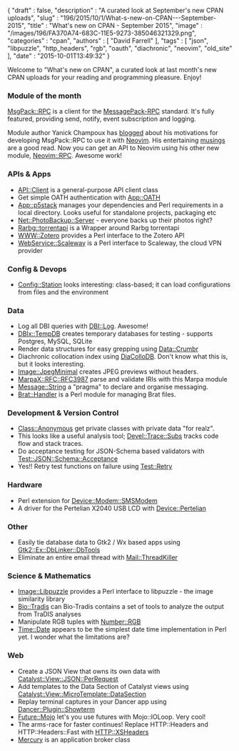 {
   "draft" : false,
   "description" : "A curated look at September's new CPAN uploads",
   "slug" : "196/2015/10/1/What-s-new-on-CPAN---September-2015",
   "title" : "What's new on CPAN - September 2015",
   "image" : "/images/196/FA370A74-683C-11E5-9273-385046321329.png",
   "categories" : "cpan",
   "authors" : [
      "David Farrell"
   ],
   "tags" : [
      "json",
      "libpuzzle",
      "http_headers",
      "rgb",
      "oauth",
      "diachronic",
      "neovim",
      "old_site"
   ],
   "date" : "2015-10-01T13:49:32"
}


Welcome to "What's new on CPAN", a curated look at last month's new CPAN uploads for your reading and programming pleasure. Enjoy!

### Module of the month

[MsgPack::RPC](https://metacpan.org/pod/MsgPack::RPC) is a client for the [MessagePack-RPC](https://github.com/msgpack-rpc/msgpack-rpc/blob/master/spec.md) standard. It's fully featured, providing send, notify, event subscription and logging.

Module author Yanick Champoux has [blogged](http://techblog.babyl.ca/entry/neovim-part-1) about his motivations for developing MsgPack::RPC to use it with [Neovim](https://github.com/neovim/neovim). His entertaining [musings](http://techblog.babyl.ca/entry/neovim-way-to-go) are a good read. Now you can get an API to Neovim using his other new module, [Neovim::RPC](https://metacpan.org/pod/Neovim::RPC). Awesome work!

### APIs & Apps

-   [API::Client](https://metacpan.org/pod/API::Client) is a general-purpose API client class
-   Get simple OATH authentication with [App::OATH](https://metacpan.org/pod/App::OATH)
-   [App::p5stack](https://metacpan.org/pod/App::p5stack) manages your dependencies and Perl requirements in a local directory. Looks useful for standalone projects, packaging etc
-   [Net::PhotoBackup::Server](https://metacpan.org/pod/Net::PhotoBackup::Server) - everyone backs up their photos right?
-   [Rarbg::torrentapi](https://metacpan.org/pod/Rarbg::torrentapi) is a Wrapper around Rarbg torrentapi
-   [WWW::Zotero](https://metacpan.org/pod/WWW::Zotero) provides a Perl interface to the Zotero API
-   [WebService::Scaleway](https://metacpan.org/pod/WebService::Scaleway) is a Perl interface to Scaleway, the cloud VPN provider

### Config & Devops

-   [Config::Station](https://metacpan.org/pod/Config::Station) looks interesting: class-based; it can load configurations from files and the environment

### Data

-   Log all DBI queries with [DBI::Log](https://metacpan.org/pod/DBI::Log). Awesome!
-   [DBIx::TempDB](https://metacpan.org/pod/DBIx::TempDB) creates temporary databases for testing - supports Postgres, MySQL, SQLite
-   Render data structures for easy grepping using [Data::Crumbr](https://metacpan.org/pod/Data::Crumbr)
-   Diachronic collocation index using [DiaColloDB](https://metacpan.org/pod/DiaColloDB). Don't know what this is, but it looks interesting.
-   [Image::JpegMinimal](https://metacpan.org/pod/Image::JpegMinimal) creates JPEG previews without headers.
-   [MarpaX::RFC::RFC3987](https://metacpan.org/pod/MarpaX::RFC::RFC3987) parse and validate IRIs with this Marpa module
-   [Message::String](https://metacpan.org/pod/Message::String) a "pragma" to declare and organise messaging.
-   [Brat::Handler](https://metacpan.org/pod/Brat::Handler) is a Perl module for managing Brat files.

### Development & Version Control

-   [Class::Anonymous](https://metacpan.org/pod/Class::Anonymous) get private classes with private data "for realz".
-   This looks like a useful analysis tool; [Devel::Trace::Subs](https://metacpan.org/pod/Devel::Trace::Subs) tracks code flow and stack traces.
-   Do acceptance testing for JSON-Schema based validators with [Test::JSON::Schema::Acceptance](https://metacpan.org/pod/Test::JSON::Schema::Acceptance)
-   Yes!! Retry test functions on failure using [Test::Retry](https://metacpan.org/pod/Test::Retry)

### Hardware

-   Perl extension for [Device::Modem::SMSModem](https://metacpan.org/pod/Device::Modem::SMSModem)
-   A driver for the Pertelian X2040 USB LCD with [Device::Pertelian](https://metacpan.org/pod/Device::Pertelian)

### Other

-   Easily tie database data to Gtk2 / Wx based apps using [Gtk2::Ex::DbLinker::DbTools](https://metacpan.org/pod/Gtk2::Ex::DbLinker::DbTools)
-   Eliminate an entire email thread with [Mail::ThreadKiller](https://metacpan.org/pod/Mail::ThreadKiller)

### Science & Mathematics

-   [Image::Libpuzzle](https://metacpan.org/pod/Image::Libpuzzle) provides a Perl interface to libpuzzle - the image similarity library
-   [Bio::Tradis](https://metacpan.org/pod/Bio::Tradis) can Bio-Tradis contains a set of tools to analyze the output from TraDIS analyses
-   Manipulate RGB tuples with [Number::RGB](https://metacpan.org/pod/Number::RGB)
-   [Time::Date](https://metacpan.org/pod/Time::Date) appears to be the simplest date time implementation in Perl yet. I wonder what the limitations are?

### Web

-   Create a JSON View that owns its own data with [Catalyst::View::JSON::PerRequest](https://metacpan.org/pod/Catalyst::View::JSON::PerRequest)
-   Add templates to the Data Section of Catalyst views using [Catalyst::View::MicroTemplate::DataSection](https://metacpan.org/pod/Catalyst::View::MicroTemplate::DataSection)
-   Replay terminal captures in your Dancer app using [Dancer::Plugin::Showterm](https://metacpan.org/pod/Dancer::Plugin::Showterm)
-   [Future::Mojo](https://metacpan.org/pod/Future::Mojo) let's you use futures with Mojo::IOLoop. Very cool!
-   The arms-race for faster continues! Replace HTTP::Headers and HTTP::Headers::Fast with [HTTP::XSHeaders](https://metacpan.org/pod/HTTP::XSHeaders)
-   [Mercury](https://metacpan.org/pod/Mercury) is an application broker class

